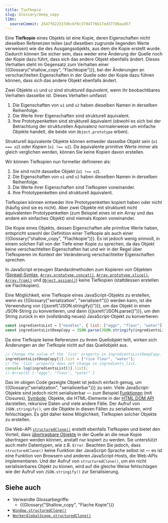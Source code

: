 ```yaml
---
title: Tiefkopie
slug: Glossary/Deep_copy
l10n:
  sourceCommit: 2547f622337d6cbf8c3794776b17ed377d6aad57
---
```


Eine **Tiefkopie** eines Objekts ist eine Kopie, deren Eigenschaften nicht dieselben Referenzen teilen (auf dieselben zugrunde liegenden Werte verweisen) wie die des Ausgangsobjekts, aus dem die Kopie erstellt wurde. Dadurch können Sie sicher sein, dass weder eine Änderung der Quelle noch der Kopie dazu führt, dass sich das andere Objekt ebenfalls ändert. Dieses Verhalten steht im Gegensatz zum Verhalten einer {{Glossary("shallow_copy", "Flachkopie")}}, bei der Änderungen an verschachtelten Eigenschaften in der Quelle oder der Kopie dazu führen können, dass sich das andere Objekt ebenfalls ändert.

Zwei Objekte `o1` und `o2` sind _strukturell äquivalent_, wenn ihr beobachtbares Verhalten dasselbe ist. Dieses Verhalten umfasst:

1. Die Eigenschaften von `o1` und `o2` haben dieselben Namen in derselben Reihenfolge.
2. Die Werte ihrer Eigenschaften sind strukturell äquivalent.
3. Ihre Prototypenketten sind strukturell äquivalent (obwohl es sich bei der Betrachtung der strukturellen Äquivalenz normalerweise um einfache Objekte handelt, die beide von `Object.prototype` erben).

Strukturell äquivalente Objekte können entweder dasselbe Objekt sein (`o1 === o2`) oder _Kopien_ (`o1 !== o2`). Da äquivalente primitive Werte immer als gleich verglichen werden, können Sie keine Kopien davon erstellen.

Wir können Tiefkopien nun formeller definieren als:

1. Sie sind nicht dasselbe Objekt (`o1 !== o2`).
2. Die Eigenschaften von `o1` und `o2` haben dieselben Namen in derselben Reihenfolge.
3. Die Werte ihrer Eigenschaften sind Tiefkopien voneinander.
4. Ihre Prototypenketten sind strukturell äquivalent.

Tiefkopien können entweder ihre Prototypenketten kopiert haben oder nicht (häufig sind sie es nicht). Aber zwei Objekte mit strukturell nicht äquivalenten Prototypenketten (zum Beispiel eines ist ein Array und das andere ein einfaches Objekt) sind niemals Kopien voneinander.

Die Kopie eines Objekts, dessen Eigenschaften alle primitive Werte haben, entspricht sowohl der Definition einer Tiefkopie als auch einer {{Glossary("shallow_copy", "Flachkopie")}}. Es ist jedoch wenig sinnvoll, in einem solchen Fall von der Tiefe einer Kopie zu sprechen, da das Objekt keine verschachtelten Eigenschaften hat und wir in der Regel über Tiefkopieren im Kontext der Veränderung verschachtelter Eigenschaften sprechen.

In JavaScript erzeugen Standardmethoden zum Kopieren von Objekten ([Spread-Syntax](/de/docs/Web/JavaScript/Reference/Operators/Spread_syntax), [`Array.prototype.concat()`](/de/docs/Web/JavaScript/Reference/Global_Objects/Array/concat), [`Array.prototype.slice()`](/de/docs/Web/JavaScript/Reference/Global_Objects/Array/slice), [`Array.from()`](/de/docs/Web/JavaScript/Reference/Global_Objects/Array/from) und [`Object.assign()`](/de/docs/Web/JavaScript/Reference/Global_Objects/Object/assign)) keine Tiefkopien (stattdessen erstellen sie Flachkopien).

Eine Möglichkeit, eine Tiefkopie eines JavaScript-Objekts zu erstellen, wenn es {{Glossary("serialization", "serialisiert")}} werden kann, ist die Verwendung von {{jsxref("JSON.stringify()")}}, um das Objekt in einen JSON-String zu konvertieren, und dann {{jsxref("JSON.parse()")}}, um den String zurück in ein (vollständig neues) JavaScript-Objekt zu konvertieren:

```js
const ingredientsList = ["noodles", { list: ["eggs", "flour", "water"] }];
const ingredientsListDeepCopy = JSON.parse(JSON.stringify(ingredientsList));
```

Da eine Tiefkopie keine Referenzen zu ihrem Quellobjekt teilt, wirken sich Änderungen an der Tiefkopie nicht auf das Quellobjekt aus.

```js
// Change the value of the 'list' property in ingredientsListDeepCopy.
ingredientsListDeepCopy[1].list = ["rice flour", "water"];
// The 'list' property does not change in ingredients_list.
console.log(ingredientsList[1].list);
// Array(3) [ "eggs", "flour", "water" ]
```

Das im obigen Code gezeigte Objekt ist jedoch einfach genug, um {{Glossary("serialization", "serialisierbar")}} zu sein. Viele JavaScript-Objekte sind jedoch nicht serialisierbar — zum Beispiel [Funktionen](/de/docs/Web/JavaScript/Guide/Functions) (mit Closures), [Symbole](/de/docs/Web/JavaScript/Reference/Global_Objects/Symbol), Objekte, die HTML-Elemente in der [HTML DOM API](/de/docs/Web/API/HTML_DOM_API) darstellen, rekursive Daten und viele andere Fälle. Der Aufruf von `JSON.stringify()`, um die Objekte in diesen Fällen zu serialisieren, wird fehlschlagen. Es gibt daher keine Möglichkeit, Tiefkopien solcher Objekte zu erstellen.

Die Web-API [`structuredClone()`](/de/docs/Web/API/Window/structuredClone) erstellt ebenfalls Tiefkopien und bietet den Vorteil, dass [übertragbare Objekte](/de/docs/Web/API/Web_Workers_API/Transferable_objects) in der Quelle an die neue Kopie _übertragen_ werden können, anstatt nur kopiert zu werden. Sie unterstützt auch mehr Datentypen, wie z.B. `Error`. Beachten Sie jedoch, dass `structuredClone()` keine Funktion der JavaScript-Sprache selbst ist — es ist eine Funktion von Browsern und anderen JavaScript-Hosts, die Web-APIs implementieren. Und der Aufruf von `structuredClone()`, um ein nicht serialisierbares Objekt zu klonen, wird auf die gleiche Weise fehlschlagen wie der Aufruf von `JSON.stringify()` zur Serialisierung.

## Siehe auch

- Verwandte Glossarbegriffe:
  - {{Glossary("Shallow_copy", "Flache Kopie")}}
- [`Window.structuredClone()`](/de/docs/Web/API/Window/structuredClone)
- [`WorkerGlobalScope.structuredClone()`](/de/docs/Web/API/WorkerGlobalScope/structuredClone)
